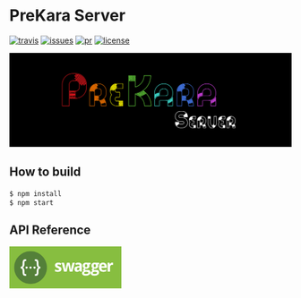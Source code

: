 # PreKara Server

[![travis](https://img.shields.io/travis/PreKara/PreKara-Server/master.svg?style=flat-square)](https://travis-ci.org/PreKara/PreKara-Server/)
[![issues](https://img.shields.io/github/issues/PreKara/PreKara-Server.svg?style=flat-square)](https://github.com/PreKara/PreKara-Server/issues)
[![pr](https://img.shields.io/github/issues-pr/PreKara/PreKara-Server.svg?style=flat-square)](https://github.com/PreKara/PreKara-Server/pulls)
[![license](https://img.shields.io/github/license/PreKara/PreKara-Server.svg?style=flat-square)](https://github.com/PreKara/PreKara-Server/blob/master/LICENSE)

![banner](https://raw.githubusercontent.com/KawakawaRitsuki/Image/master/PreKara-banner-server.png)

## How to build

```
$ npm install
$ npm start
```

## API Reference

[<img src="https://github.com/KawakawaRitsuki/Image/blob/master/swagger-logo-horizontal.jpeg?raw=true" alt="Swagger" style="width: 200px;"/>](http://petstore.swagger.io/?url=https://raw.githubusercontent.com/PreKara/PreKara-Server/master/swagger.yaml)

